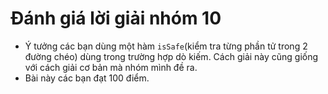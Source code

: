 # Đánh giá lời giải nhóm 10
- Ý tưởng các bạn dùng một hàm `isSafe`(kiểm tra từng phần tử trong 2 đường chéo) dùng trong trường hợp dò kiếm. 
Cách giải này cũng giống với cách giải cơ bản mà nhóm mình đề ra.
- Bài này các bạn đạt 100 điểm.
